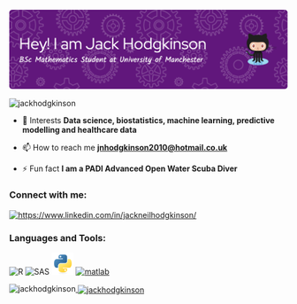 ![Header](./github-header-jack.png)

<p align="left"> <img src="https://komarev.com/ghpvc/?username=jackhodgkinson&label=Profile%20views&color=0e75b6&style=flat" alt="jackhodgkinson" /> </p>

- 💭 Interests **Data science, biostatistics, machine learning, predictive modelling and healthcare data**

- 📫 How to reach me **jnhodgkinson2010@hotmail.co.uk**

- ⚡ Fun fact **I am a PADI Advanced Open Water Scuba Diver**

<h3 align="left">Connect with me:</h3>
<p align="left">
<a href="https://linkedin.com/in/https://www.linkedin.com/in/jackneilhodgkinson/" target="blank"><img align="center" src="https://raw.githubusercontent.com/rahuldkjain/github-profile-readme-generator/master/src/images/icons/Social/linked-in-alt.svg" alt="https://www.linkedin.com/in/jackneilhodgkinson/" height="30" width="40" /></a>
</p>

<h3 align="left">Languages and Tools:</h3>
<p align="left"> </a> <img src="https://abrudz.github.io/logos/R.svg" alt="R" height="40"/> </a> <img src="https://abrudz.github.io/logos/SAS.svg" alt="SAS" height="40"/> </a> <img src="https://raw.githubusercontent.com/devicons/devicon/master/icons/python/python-original.svg" alt="python" width="40" height="40"/> </a> <a href="https://www.mathworks.com/" target="_blank" rel="noreferrer"> <img src="https://upload.wikimedia.org/wikipedia/commons/2/21/Matlab_Logo.png" alt="matlab" width="40" height="40"/> </p> 

<p><img align="left" src="https://github-readme-stats.vercel.app/api/top-langs?username=jackhodgkinson&show_icons=true&locale=en&layout=compact" alt="jackhodgkinson" /></p>

<p>&nbsp;<img align="center" src="https://github-readme-stats.vercel.app/api?username=jackhodgkinson&show_icons=true&locale=en" alt="jackhodgkinson" /></p>
